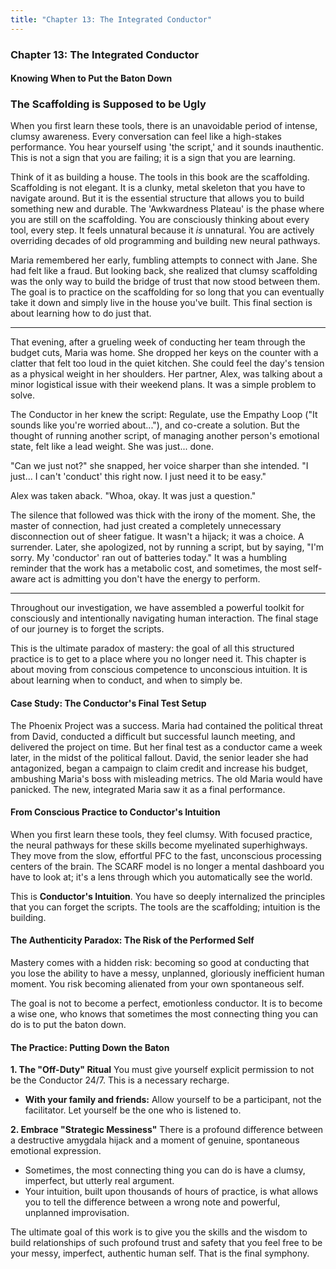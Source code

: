 ```yaml
---
title: "Chapter 13: The Integrated Conductor"
---
```

### **Chapter 13: The Integrated Conductor**
#### Knowing When to Put the Baton Down

### The Scaffolding is Supposed to be Ugly

When you first learn these tools, there is an unavoidable period of intense, clumsy awareness. Every conversation can feel like a high-stakes performance. You hear yourself using 'the script,' and it sounds inauthentic. This is not a sign that you are failing; it is a sign that you are learning.

Think of it as building a house. The tools in this book are the scaffolding. Scaffolding is not elegant. It is a clunky, metal skeleton that you have to navigate around. But it is the essential structure that allows you to build something new and durable. The 'Awkwardness Plateau' is the phase where you are still on the scaffolding. You are consciously thinking about every tool, every step. It feels unnatural because it *is* unnatural. You are actively overriding decades of old programming and building new neural pathways.

Maria remembered her early, fumbling attempts to connect with Jane. She had felt like a fraud. But looking back, she realized that clumsy scaffolding was the only way to build the bridge of trust that now stood between them. The goal is to practice on the scaffolding for so long that you can eventually take it down and simply live in the house you've built. This final section is about learning how to do just that.

---

That evening, after a grueling week of conducting her team through the budget cuts, Maria was home. She dropped her keys on the counter with a clatter that felt too loud in the quiet kitchen. She could feel the day's tension as a physical weight in her shoulders. Her partner, Alex, was talking about a minor logistical issue with their weekend plans. It was a simple problem to solve.

The Conductor in her knew the script: Regulate, use the Empathy Loop ("It sounds like you're worried about..."), and co-create a solution. But the thought of running another script, of managing another person's emotional state, felt like a lead weight. She was just... done.

"Can we just not?" she snapped, her voice sharper than she intended. "I just... I can't 'conduct' this right now. I just need it to be easy."

Alex was taken aback. "Whoa, okay. It was just a question."

The silence that followed was thick with the irony of the moment. She, the master of connection, had just created a completely unnecessary disconnection out of sheer fatigue. It wasn't a hijack; it was a choice. A surrender. Later, she apologized, not by running a script, but by saying, "I'm sorry. My 'conductor' ran out of batteries today." It was a humbling reminder that the work has a metabolic cost, and sometimes, the most self-aware act is admitting you don't have the energy to perform.

---

Throughout our investigation, we have assembled a powerful toolkit for consciously and intentionally navigating human interaction. The final stage of our journey is to forget the scripts.

This is the ultimate paradox of mastery: the goal of all this structured practice is to get to a place where you no longer need it. This chapter is about moving from conscious competence to unconscious intuition. It is about learning when to conduct, and when to simply be.

#### **Case Study: The Conductor's Final Test Setup**
The Phoenix Project was a success. Maria had contained the political threat from David, conducted a difficult but successful launch meeting, and delivered the project on time. But her final test as a conductor came a week later, in the midst of the political fallout. David, the senior leader she had antagonized, began a campaign to claim credit and increase his budget, ambushing Maria's boss with misleading metrics. The old Maria would have panicked. The new, integrated Maria saw it as a final performance.

#### **From Conscious Practice to Conductor's Intuition**

When you first learn these tools, they feel clumsy. With focused practice, the neural pathways for these skills become myelinated superhighways. They move from the slow, effortful PFC to the fast, unconscious processing centers of the brain. The SCARF model is no longer a mental dashboard you have to look at; it's a lens through which you automatically see the world.

This is **Conductor's Intuition**. You have so deeply internalized the principles that you can forget the scripts. The tools are the scaffolding; intuition is the building.

#### **The Authenticity Paradox: The Risk of the Performed Self**
Mastery comes with a hidden risk: becoming so good at conducting that you lose the ability to have a messy, unplanned, gloriously inefficient human moment. You risk becoming alienated from your own spontaneous self.

The goal is not to become a perfect, emotionless conductor. It is to become a wise one, who knows that sometimes the most connecting thing you can do is to put the baton down.

#### **The Practice: Putting Down the Baton**

**1. The "Off-Duty" Ritual**
You must give yourself explicit permission to not be the Conductor 24/7. This is a necessary recharge.
*   **With your family and friends:** Allow yourself to be a participant, not the facilitator. Let yourself be the one who is listened to.

**2. Embrace "Strategic Messiness"**
There is a profound difference between a destructive amygdala hijack and a moment of genuine, spontaneous emotional expression.
*   Sometimes, the most connecting thing you can do is have a clumsy, imperfect, but utterly real argument.
*   Your intuition, built upon thousands of hours of practice, is what allows you to tell the difference between a wrong note and powerful, unplanned improvisation.

The ultimate goal of this work is to give you the skills and the wisdom to build relationships of such profound trust and safety that you feel free to be your messy, imperfect, authentic human self. That is the final symphony.
      